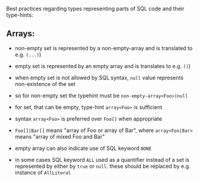 
Best practices regarding types representing parts of SQL code and their type-hints:

Arrays:
-------
- non-empty set is represented by a non-empty-array and is translated to e.g. `(...)`)
- empty set is represented by an empty array and is translates to e.g. `()`)
- when empty set is not allowed by SQL syntax, `null` value represents non-existence of the set
- so for non-empty set the typehint must be `non-empty-array<Foo>|null`
- for set, that can be empty, type-hint `array<Foo>` is sufficient
- syntax `array<Foo>` is preferred over `Foo[]` when appropriate
- `Foo[]|Bar[]` means "array of Foo or array of Bar", where `array<Foo|Bar>` means "array of mixed Foo and Bar"


- empty array can also indicate use of SQL keyword `NONE`
- in some cases SQL keyword `ALL` used as a quantifier instead of a set is represented by 
  either by `true` or `null`. these should be replaced by e.g. instance of `AllLiteral`
